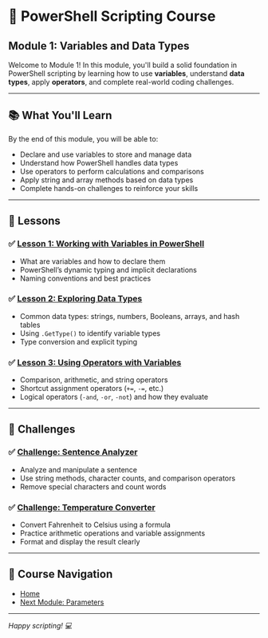 # 🧩 PowerShell Scripting Course  
## Module 1: Variables and Data Types

Welcome to Module 1! In this module, you'll build a solid foundation in PowerShell scripting by learning how to use **variables**, understand **data types**, apply **operators**, and complete real-world coding challenges.

---

## 📚 What You'll Learn

By the end of this module, you will be able to:

- Declare and use variables to store and manage data
- Understand how PowerShell handles data types
- Use operators to perform calculations and comparisons
- Apply string and array methods based on data types
- Complete hands-on challenges to reinforce your skills

---

## 📖 Lessons

### ✅ [Lesson 1: Working with Variables in PowerShell](1.Variables.ipynb)

- What are variables and how to declare them
- PowerShell’s dynamic typing and implicit declarations
- Naming conventions and best practices

### ✅ [Lesson 2: Exploring Data Types](2.Data_Types.ipynb)

- Common data types: strings, numbers, Booleans, arrays, and hash tables
- Using `.GetType()` to identify variable types
- Type conversion and explicit typing

### ✅ [Lesson 3: Using Operators with Variables](3.Operators.ipynb)

- Comparison, arithmetic, and string operators
- Shortcut assignment operators (`+=`, `-=`, etc.)
- Logical operators (`-and`, `-or`, `-not`) and how they evaluate

---

## 🧠 Challenges

### ✅ [Challenge: Sentence Analyzer](4.Challenge_Sentence_Analyzer.ipynb)

- Analyze and manipulate a sentence
- Use string methods, character counts, and comparison operators
- Remove special characters and count words

### ✅ [Challenge: Temperature Converter](5.Challenge_Temperature_Converter.ipynb)

- Convert Fahrenheit to Celsius using a formula
- Practice arithmetic operations and variable assignments
- Format and display the result clearly

---

## 📂 Course Navigation

- [Home](../README.md)
- [Next Module: Parameters](../2_Control_Flow/README.md)

---

*Happy scripting! 💻*
